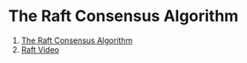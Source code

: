 # The Raft Consensus Algorithm
1. [The Raft Consensus Algorithm](https://raft.github.io/)
1. [Raft Video](http://thesecretlivesofdata.com/raft/)